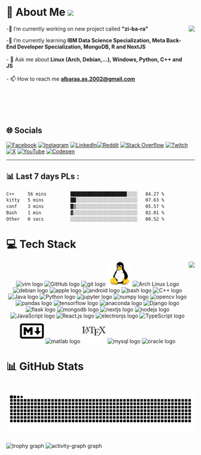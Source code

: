 <!--  <img align="left" height="400" src="https://github.com/chikobara/chikobara/blob/main/08833628.gif?raw=true" /> -->


###

# 💫 About Me [![](https://visitcount.itsvg.in/api?id=chikobara&icon=0&color=12)](https://visitcount.itsvg.in)

-🔭 I’m currently working on new project called **"zi-ba-ra"** 
<a href="https://www.credly.com/badges/20535e30-56e7-4e2a-b117-38ef2a0c8ee3/public_url"><img align="right" height="300" src="https://images.credly.com/size/340x340/images/5fc2d535-e716-46c4-881a-f4822b8da0e5/Cognitive_Class_-_What_is_Data_Science.png"></a>

-🌱 I’m currently learning **IBM Data Science Specialization, Meta Back-End Developer Specialization, MongoDB, R and NextJS**<br><br>- 💬 Ask me about **Linux (Arch, Debian,...), Windows, Python, C++ and JS**<br><br>- 📫 How to reach me **<albaraa.as.2002@gmail.com>**


<br><br><br><br>

## 🌐 Socials

[![Facebook](https://img.shields.io/badge/Facebook-%231877F2.svg?logo=Facebook&logoColor=white)](https://facebook.com/albaraa.i.ismael) [![Instagram](https://img.shields.io/badge/Instagram-%23E4405F.svg?logo=Instagram&logoColor=white)](https://instagram.com/its_chikobara) [![LinkedIn](https://img.shields.io/badge/LinkedIn-%230077B5.svg?logo=linkedin&logoColor=white)](https://linkedin.com/in/albaraa-alsmail)[![Reddit](https://img.shields.io/badge/Reddit-%23FF4500.svg?logo=Reddit&logoColor=white)](https://reddit.com/user/chikobara) [![Stack Overflow](https://img.shields.io/badge/-Stackoverflow-FE7A16?logo=stack-overflow&logoColor=white)](https://stackoverflow.com/users/chikobara) [![Twitch](https://img.shields.io/badge/Twitch-%239146FF.svg?logo=Twitch&logoColor=white)](https://twitch.tv/chikobara) [![X](https://img.shields.io/badge/X-black.svg?logo=X&logoColor=white)](https://x.com/chikobara) [![YouTube](https://img.shields.io/badge/YouTube-%23FF0000.svg?logo=YouTube&logoColor=white)](https://youtube.com/@chikobara) [![Codepen](https://img.shields.io/badge/Codepen-000000?style=for-the-badge&logo=codepen&logoColor=white)](https://codepen.io/chikobara)

---
## 📊 Last 7 days PLs :
 <!--START_SECTION:waka-->

```txt
C++     56 mins         █████████████████████░░░░   84.27 %
kitty   5 mins          ██░░░░░░░░░░░░░░░░░░░░░░░   07.63 %
conf    3 mins          █▒░░░░░░░░░░░░░░░░░░░░░░░   05.57 %
Bash    1 min           ▓░░░░░░░░░░░░░░░░░░░░░░░░   02.01 %
Other   0 secs          ░░░░░░░░░░░░░░░░░░░░░░░░░   00.52 %
```

<!--END_SECTION:waka-->
###

# 💻 Tech Stack
<img align="right" height="250" src="https://media.giphy.com/media/v1.Y2lkPTc5MGI3NjExeDljemplOTh6djRwMm00Z2hsYTBvNXptMnJsbDdiZ3UyeWc3NXBlZyZlcD12MV9pbnRlcm5hbF9naWZfYnlfaWQmY3Q9Zw/nFLW7PNGgN3lI68rdv/giphy.gif" />

<div align="center">
  <img src="https://cdn.jsdelivr.net/gh/devicons/devicon/icons/vim/vim-original.svg" height="65" alt="vim logo"  />
  <img src="https://techstack-generator.vercel.app/github-icon.svg" alt="GitHub logo" width="65" height="65">
  <img src="https://cdn.jsdelivr.net/gh/devicons/devicon/icons/git/git-original.svg" height="65" alt="git logo"  />
  <img src="https://raw.githubusercontent.com/devicons/devicon/master/icons/linux/linux-original.svg" height="65" alt="Linux logo"  />
  <img src="https://cdn.jsdelivr.net/gh/devicons/devicon@latest/icons/archlinux/archlinux-original.svg" height="65" alt="Arch Linux Logo"  />
  <img src="https://cdn.jsdelivr.net/gh/devicons/devicon/icons/debian/debian-original.svg" height="65" alt="debian logo"  />
  <img src="https://cdn.jsdelivr.net/gh/devicons/devicon/icons/apple/apple-original.svg" height="65" alt="apple logo"  />
  <img src="https://cdn.jsdelivr.net/gh/devicons/devicon/icons/android/android-original.svg" height="65" alt="android logo"  />
  <img src="https://cdn.jsdelivr.net/gh/devicons/devicon/icons/bash/bash-original.svg" height="65" alt="bash logo"  />
  <img src="https://techstack-generator.vercel.app/cpp-icon.svg" alt="C++ logo" width="65" height="65">
  <img src="https://techstack-generator.vercel.app/java-icon.svg" alt="Java logo" width="65" height="65">
  <img src="https://techstack-generator.vercel.app/python-icon.svg" alt="Python logo" width="65" height="65">
  <img src="https://cdn.jsdelivr.net/gh/devicons/devicon/icons/jupyter/jupyter-original.svg" height="65" alt="jupyter logo"  />
  <img src="https://cdn.jsdelivr.net/gh/devicons/devicon/icons/numpy/numpy-original.svg" height="65" alt="numpy logo"  />
  <img src="https://cdn.jsdelivr.net/gh/devicons/devicon/icons/opencv/opencv-original.svg" height="65" alt="opencv logo"  />
  <img src="https://cdn.jsdelivr.net/gh/devicons/devicon/icons/pandas/pandas-original.svg" height="65" alt="pandas logo"  />
  <img src="https://cdn.jsdelivr.net/gh/devicons/devicon/icons/tensorflow/tensorflow-original.svg" height="65" alt="tensorflow logo"  />
  <img src="https://cdn.jsdelivr.net/gh/devicons/devicon/icons/anaconda/anaconda-original.svg" height="65" alt="anaconda logo"  />
  <img src="https://techstack-generator.vercel.app/django-icon.svg" alt="Django logo" width="65" height="65">
  <img src="https://cdn.jsdelivr.net/gh/devicons/devicon/icons/flask/flask-original.svg" height="65" alt="flask logo"  />
  <img src="https://cdn.jsdelivr.net/gh/devicons/devicon@latest/icons/mongodb/mongodb-plain-wordmark.svg" height="65" alt="mongodb logo" />
  <img src="https://cdn.jsdelivr.net/gh/devicons/devicon@latest/icons/nextjs/nextjs-original-wordmark.svg" height="65" alt="nextjs logo" />
  <img src="https://cdn.jsdelivr.net/gh/devicons/devicon@latest/icons/nodejs/nodejs-original-wordmark.svg" height="65" alt="nodejs logo"/>
  <img src="https://techstack-generator.vercel.app/js-icon.svg" alt="JavaScript logo" width="65" height="65">
  <img src="https://techstack-generator.vercel.app/react-icon.svg" alt="React.js logo" width="65" height="65">
  <img src="https://cdn.jsdelivr.net/gh/devicons/devicon@latest/icons/electron/electron-original.svg" height="65" alt="electronjs logo" />
  <img src="https://techstack-generator.vercel.app/ts-icon.svg" alt="TypeScript logo" width="65" height="65">
  <img src="https://raw.githubusercontent.com/devicons/devicon/master/icons/markdown/markdown-original.svg" height="65" alt=" markdown logo">
  <img src="https://cdn.jsdelivr.net/gh/devicons/devicon/icons/matlab/matlab-original.svg" height="65" alt="matlab logo"  />
  <img src="https://raw.githubusercontent.com/devicons/devicon/master/icons/latex/latex-original.svg" height="65" alt=" latex logo">
  <img src="https://cdn.jsdelivr.net/gh/devicons/devicon/icons/mysql/mysql-original.svg" height="65" alt="mysql logo"  />
  <img src="https://cdn.jsdelivr.net/gh/devicons/devicon/icons/oracle/oracle-original.svg" height="65" alt="oracle logo"  />
  
</div>

# 📊 GitHub Stats

###

<br clear="both">
<img src="https://raw.githubusercontent.com/chikobara/chikobara/output/snake.svg" alt="Snake animation" />

###

  <img src="https://github-profile-trophy.vercel.app?username=chikobara&theme=nord&column=-1&row=1&margin-w=8&margin-h=8&no-bg=false&no-frame=false&order=4" height="150" alt="trophy graph"  />
  <img src="https://github-readme-activity-graph.vercel.app/graph?username=chikobara&radius=16&theme=nord&area=true&order=5" height="300" alt="activity-graph graph"  />
</div>
